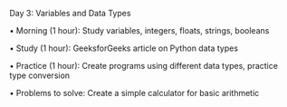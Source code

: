 Day 3: Variables and Data Types

• Morning (1 hour): Study variables, integers, floats, strings, booleans

• Study (1 hour): GeeksforGeeks article on Python data types

• Practice (1 hour): Create programs using different data types, practice type conversion

• Problems to solve: Create a simple calculator for basic arithmetic
